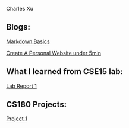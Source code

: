 Charles Xu

## Blogs:
[Markdown Basics](https://char15xu.github.io/cse15l-lab-reports/markdown.md)

[Create A Personal Website under 5min](https://char15xu.github.io/cse15l-lab-reports/file1.html)

## What I learned from CSE15 lab: 
[Lab Report 1](lab-report-1-week-2.html) 

## CS180 Projects:
[Project 1](CS180)